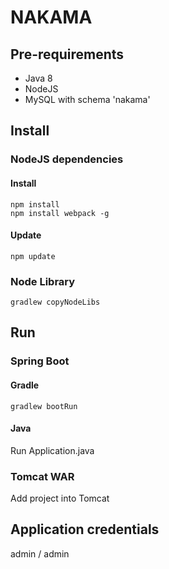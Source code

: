 # NAKAMA

## Pre-requirements
+ Java 8
+ NodeJS
+ MySQL with schema 'nakama'

## Install
### NodeJS dependencies
#### Install
    npm install
    npm install webpack -g
#### Update
    npm update
### Node Library
    gradlew copyNodeLibs
## Run
### Spring Boot
#### Gradle
    gradlew bootRun
#### Java
Run Application.java
### Tomcat WAR
Add project into Tomcat

## Application credentials
admin / admin